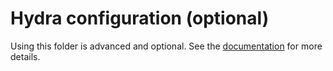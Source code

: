 # Hydra configuration (optional)

Using this folder is advanced and optional. See the [documentation](https://mics-lab.github.io/scyan/advanced/hydra_wandb/) for more details.
